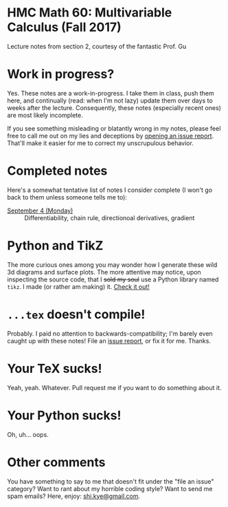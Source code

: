 # HMC Math 60: Multivariable Calculus (Fall 2017)

Lecture notes from section 2, courtesy of the fantastic Prof. Gu

# Work in progress?

Yes. These notes are a work-in-progress. I take them in class, push them here,
and continually (read: when I'm not lazy) update them over days to weeks after
the lecture. Consequently, these notes (especially recent ones) are most likely
incomplete.

If you see something misleading or blatantly wrong in my notes, please feel free
to call me out on my lies and deceptions by [opening an issue
report](issue). That'll make it easier for me to correct my unscrupulous
behavior.

[issue]: (https://github.com/kwshi/hmc-math60/issues/new)

# Completed notes

Here's a somewhat tentative list of notes I consider complete (I won't go back
to them unless someone tells me to):

<dl>
  <dt><a href="tree/master/september/04/2017sep04.pdf">September 4 (Monday)</a></dt>
  <dd>Differentiability, chain rule, directionoal derivatives, gradient</dd>
</dl>
  

# Python and TikZ

The more curious ones among you may wonder how I generate these wild 3d diagrams
and surface plots. The more attentive may notice, upon inspecting the source
code, that I ~~sold my soul~~ use a Python library named `tikz`. I made (or
rather am making) it. [Check it out!](tikz)

[tikz]: (https://github.com/kwshi/python-tikz)

# `...tex` doesn't compile!

Probably. I paid no attention to backwards-compatibility; I'm barely even caught
up with these notes! File an [issue report](issue), or fix it for me. Thanks.

# Your TeX sucks!

Yeah, yeah. Whatever. Pull request me if you want to do something about it.

# Your Python sucks!

Oh, uh... oops.

# Other comments

You have something to say to me that doesn't fit under the "file an issue"
category? Want to rant about my horrible coding style? Want to send me spam
emails? Here, enjoy: [shi.kye@gmail.com](mailto:shi.kye@gmail.com).
